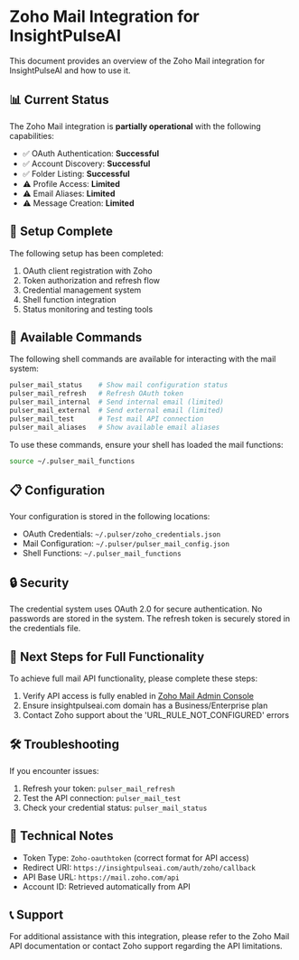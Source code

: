 # Zoho Mail Integration for InsightPulseAI

This document provides an overview of the Zoho Mail integration for InsightPulseAI and how to use it.

## 📊 Current Status

The Zoho Mail integration is **partially operational** with the following capabilities:

- ✅ OAuth Authentication: **Successful**
- ✅ Account Discovery: **Successful**
- ✅ Folder Listing: **Successful**
- ⚠️ Profile Access: **Limited**
- ⚠️ Email Aliases: **Limited**
- ⚠️ Message Creation: **Limited**

## 🔧 Setup Complete

The following setup has been completed:

1. OAuth client registration with Zoho
2. Token authorization and refresh flow
3. Credential management system
4. Shell function integration
5. Status monitoring and testing tools

## 📧 Available Commands

The following shell commands are available for interacting with the mail system:

```bash
pulser_mail_status    # Show mail configuration status
pulser_mail_refresh   # Refresh OAuth token
pulser_mail_internal  # Send internal email (limited)
pulser_mail_external  # Send external email (limited)
pulser_mail_test      # Test mail API connection
pulser_mail_aliases   # Show available email aliases
```

To use these commands, ensure your shell has loaded the mail functions:

```bash
source ~/.pulser_mail_functions
```

## 📋 Configuration

Your configuration is stored in the following locations:

- OAuth Credentials: `~/.pulser/zoho_credentials.json`
- Mail Configuration: `~/.pulser/pulser_mail_config.json`
- Shell Functions: `~/.pulser_mail_functions`

## 🔒 Security

The credential system uses OAuth 2.0 for secure authentication. No passwords are stored in the system. The refresh token is securely stored in the credentials file.

## 🚀 Next Steps for Full Functionality

To achieve full mail API functionality, please complete these steps:

1. Verify API access is fully enabled in [Zoho Mail Admin Console](https://mailadmin.zoho.com)
2. Ensure insightpulseai.com domain has a Business/Enterprise plan
3. Contact Zoho support about the 'URL_RULE_NOT_CONFIGURED' errors

## 🛠️ Troubleshooting

If you encounter issues:

1. Refresh your token: `pulser_mail_refresh`
2. Test the API connection: `pulser_mail_test`
3. Check your credential status: `pulser_mail_status`

## 📌 Technical Notes

- Token Type: `Zoho-oauthtoken` (correct format for API access)
- Redirect URI: `https://insightpulseai.com/auth/zoho/callback`
- API Base URL: `https://mail.zoho.com/api`
- Account ID: Retrieved automatically from API

## 📞 Support

For additional assistance with this integration, please refer to the Zoho Mail API documentation or contact Zoho support regarding the API limitations.